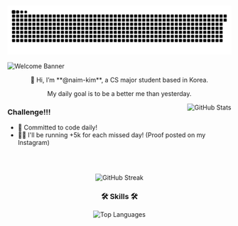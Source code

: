 <picture>
  <source media="(prefers-color-scheme: dark)" srcset="https://raw.githubusercontent.com/naim-kim/naim-kim/output/github-contribution-grid-snake-dark.svg">
  <source media="(prefers-color-scheme: light)" srcset="https://raw.githubusercontent.com/naim-kim/naim-kim/output/github-contribution-grid-snake.svg">
  <img alt="github contribution grid snake animation" src="https://raw.githubusercontent.com/naim-kim/naim-kim/output/github-contribution-grid-snake.svg">
</picture>

![Welcome Banner](https://capsule-render.vercel.app/api?type=waving&height=200&text=Welcome!&fontAlign=80&fontAlignY=40&color=gradient)

<div align="center">
  👋 Hi, I’m **@naim-kim**, a CS major student based in Korea.

  My daily goal is to be a better me than yesterday.

  <img align="right" src="https://github-readme-stats-naim-kims-projects.vercel.app/api?username=naim-kim&show_icons=true" alt="GitHub Stats" />

</div>

  ### Challenge!!!
  - 💪 Committed to code daily!
  - 🏃‍♀️ I'll be running +5k for each missed day! (Proof posted on my Instagram)

<br><br>
<div align="center">
    <img src="https://github-readme-streak-stats.herokuapp.com/?user=naim-kim&show_icons=true" alt="GitHub Streak" />

  <br>

 

### 🛠️ Skills 🛠️ 
  <img src="https://github-readme-stats-naim-kims-projects.vercel.app/api/top-langs/?username=naim-kim&layout=compact&show_icons=true" alt="Top Languages" />

  <br>



</div>
